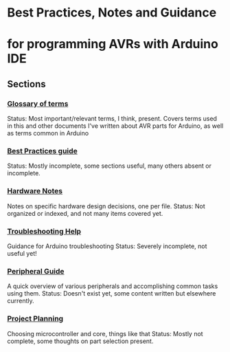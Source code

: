 # Best Practices, Notes and Guidance
# for programming AVRs with Arduino IDE


## Sections
### [Glossary of terms](Glossary.md)
Status: Most important/relevant terms, I think, present. 
Covers terms used in this and other documents I've written about AVR parts for Arduino, as well as terms common in Arduino 
### [Best Practices guide](BestPractices.md)
Status: Mostly incomplete, some sections useful, many others absent or incomplete. 
### [Hardware Notes](HardwareNotes/)
Notes on specific hardware design decisions, one per file.
Status: Not organized or indexed, and not many items covered yet. 
### [Troubleshooting Help](Troubleshooting/)
Guidance for Arduino troubleshooting
Status: Severely incomplete, not useful yet!
### [Peripheral Guide](Peripherals/)
A quick overview of various peripherals and accomplishing common tasks using them. 
Status: Doesn't exist yet, some content written but elsewhere currently.
### [Project Planning](ProjectPlanning/)
Choosing microcontroller and core, things like that
Status: Mostly not complete, some thoughts on part selection present. 
